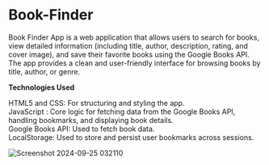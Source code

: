 # Book-Finder
Book Finder App is a web application that allows users to search for books, view detailed information (including title, author, description, rating, and cover image), and save their favorite books using the Google Books API. The app provides a clean and user-friendly interface for browsing books by title, author, or genre.

**Technologies Used**  

HTML5 and CSS: For structuring and styling the app.  
JavaScript : Core logic for fetching data from the Google Books API, handling bookmarks, and displaying book details.  
Google Books API: Used to fetch book data.  
LocalStorage: Used to store and persist user bookmarks across sessions.

![Screenshot 2024-09-25 032110](https://github.com/user-attachments/assets/b277aa0b-82ec-4cf1-8c4b-3f7c8ce47b28)
